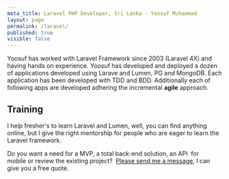 ```yaml
---
meta_title: Laravel PHP Developer, Sri Lanka - Yoosuf Muhammad
layout: page
permalink: /laravel/
published: true
visible: false
---
```


Yoosuf has worked with Laravel Framework since 2003 (Laravel 4X) and having hands on experience. Yoosuf has developed and deployed a dozen of applications developed using Larave and Lumen, PG and MongoDB. Each application has been developed with TDD and BDD. Additionally each of following apps are developed adhering the incremental **agile** approach.

## Training
I help fresher's to learn Laravel and Lumen, well, you can find anything online, but I give the right mentorship for people who are eager to learn the Laravel framework.

 Do you want a need for a MVP, a total back-end solution, an API  for mobile or review the existing project?  [Please send me a message](/contact/?utm_source=yoosuf.me&utm_medium=ror&utm_campaign=consultancy), I can give you a free quote.
